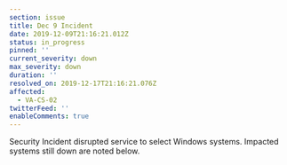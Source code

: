 ```yaml
---
section: issue
title: Dec 9 Incident
date: 2019-12-09T21:16:21.012Z
status: in_progress
pinned: ''
current_severity: down
max_severity: down
duration: ''
resolved_on: 2019-12-17T21:16:21.076Z
affected:
  - VA-CS-02
twitterFeed: ''
enableComments: true
---
```

Security Incident disrupted service to select Windows systems.  Impacted systems still down are noted below.

